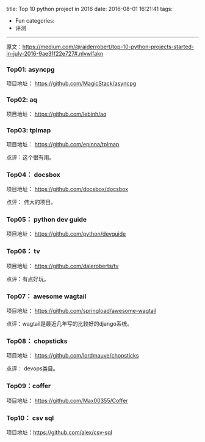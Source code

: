 title: Top 10 python project in 2016
date: 2016-08-01 16:21:41
tags:
- Fun
categories:
- 评测
---

原文：<https://medium.com/@raiderrobert/top-10-python-projects-started-in-july-2016-9ae31f22e727#.nlvwlfakn>


### Top01: asyncpg

项目地址： https://github.com/MagicStack/asyncpg


### Top02: aq

项目地址： https://github.com/lebinh/aq

### Top03: tplmap

项目地址： https://github.com/epinna/tplmap

点评：这个很有用。

### Top04： docsbox

项目地址： https://github.com/docsbox/docsbox

点评： 伟大的项目。

### Top05： python dev guide

项目地址： https://github.com/python/devguide

### Top06： tv

项目地址： https://github.com/daleroberts/tv

点评：有点好玩。

### Top07： awesome wagtail

项目地址： https://github.com/springload/awesome-wagtail

点评：wagtail是最近几年写的比较好的django系统。

### Top08： chopsticks

项目地址： https://github.com/lordmauve/chopsticks

点评： devops类目。

### Top09：coffer

项目地址： https://github.com/Max00355/Coffer

### Top10： csv sql

项目地址：https://github.com/alex/csv-sql
